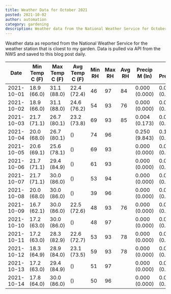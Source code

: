 ```yaml
---
title: Weather Data for October 2021
posted: 2021-10-02
author: automation
category: gardening
description: Weather data from the National Weather Service for October 2021
---
```


Weather data as reported from the National Weather Service for the weather station 
that is cloest to my garden. Data is pulled via API from the NWS and saved to this 
blog post daily.

|Date|Min Temp C (F)|Max Temp C (F)|Avg Temp C (F)|Min RH|Max RH|Avg RH|Precip M (In)|Avg Precip/Hr|
|---|---|---|---|---|---|---|---|---|
|2021-10-01|18.9 (66.0)|31.1 (88.0)|22.4 (72.4)|46|97|84|0.000 (0.000)|0.000 (0.000)|
|2021-10-02|18.9 (66.0)|31.1 (88.0)|24.6 (76.2)|54|93|76|0.000 (0.000)|0.000 (0.000)|
|2021-10-03|21.7 (71.1)|26.7 (80.1)|23.2 (73.8)|69|93|85|0.004 (0.173)|0.006 (0.006)|
|2021-10-04|20.0 (68.0)|26.7 (80.1)| ()|74|96||0.250 (9.843)|0.197 (0.197)|
|2021-10-05|20.6 (69.1)|25.6 (78.1)| ()|69|93||0.000 (0.000)|0.000 (0.000)|
|2021-10-06|21.7 (71.1)|29.4 (84.9)| ()|61|93||0.000 (0.000)|0.000 (0.000)|
|2021-10-07|21.7 (71.1)|30.0 (86.0)| ()|53|94||0.000 (0.000)|0.000 (0.000)|
|2021-10-08|20.0 (68.0)|30.0 (86.0)| ()|39|96||0.000 (0.000)|0.000 (0.000)|
|2021-10-09|16.7 (62.1)|30.0 (86.0)|22.5 (72.6)|48|93|76|0.000 (0.000)|0.000 (0.000)|
|2021-10-10|17.2 (63.0)|30.0 (86.0)| ()|48|97||0.000 (0.000)|0.000 (0.000)|
|2021-10-11|17.2 (63.0)|28.3 (82.9)|22.6 (72.7)|53|93|78|0.000 (0.000)|0.000 (0.000)|
|2021-10-12|18.3 (64.9)|28.9 (84.0)|23.1 (73.5)|59|93|78|0.000 (0.000)|0.000 (0.000)|
|2021-10-13|17.2 (63.0)|29.4 (84.9)| ()|51|97||0.000 (0.000)|0.000 (0.000)|
|2021-10-14|17.8 (64.0)|30.0 (86.0)| ()|50|96||0.000 (0.000)|0.000 (0.000)|
